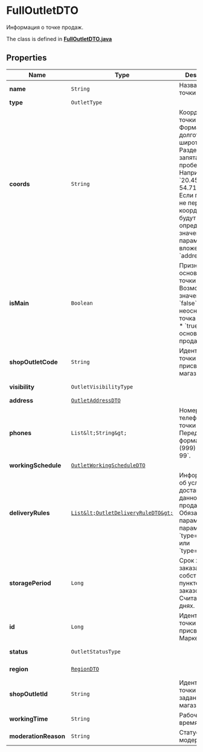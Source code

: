 

# FullOutletDTO

Информация о точке продаж.

The class is defined in **[FullOutletDTO.java](../../src/main/java/org/openapitools/model/FullOutletDTO.java)**

## Properties

Name | Type | Description | Notes
------------ | ------------- | ------------- | -------------
**name** | `String` | Название точки продаж.  | 
**type** | `OutletType` |  | 
**coords** | `String` | Координаты точки продаж.  Формат: долгота, широта. Разделители: запятая и / или пробел. Например, &#x60;20.4522144, 54.7104264&#x60;.  Если параметр не передан, координаты будут определены по значениям параметров, вложенных в &#x60;address&#x60;.  |  [optional property]
**isMain** | `Boolean` | Признак основной точки продаж.  Возможные значения:  * &#x60;false&#x60; — неосновная точка продаж. * &#x60;true&#x60; — основная точка продаж.  |  [optional property]
**shopOutletCode** | `String` | Идентификатор точки продаж, присвоенный магазином. |  [optional property]
**visibility** | `OutletVisibilityType` |  |  [optional property]
**address** | [`OutletAddressDTO`](OutletAddressDTO.md) |  | 
**phones** | `List&lt;String&gt;` | Номера телефонов точки продаж. Передавайте в формате: &#x60;+7 (999) 999-99-99&#x60;.  | 
**workingSchedule** | [`OutletWorkingScheduleDTO`](OutletWorkingScheduleDTO.md) |  | 
**deliveryRules** | [`List&lt;OutletDeliveryRuleDTO&gt;`](OutletDeliveryRuleDTO.md) | Информация об условиях доставки для данной точки продаж.  Обязательный параметр, если параметр &#x60;type&#x3D;DEPOT&#x60; или &#x60;type&#x3D;MIXED&#x60;.  |  [optional property]
**storagePeriod** | `Long` | Срок хранения заказа в собственном пункте выдачи заказов. Считается в днях. |  [optional property]
**id** | `Long` | Идентификатор точки продаж, присвоенный Маркетом. |  [optional property]
**status** | `OutletStatusType` |  |  [optional property]
**region** | [`RegionDTO`](RegionDTO.md) |  |  [optional property]
**shopOutletId** | `String` | Идентификатор точки продаж, заданный магазином. |  [optional property]
**workingTime** | `String` | Рабочее время. |  [optional property]
**moderationReason** | `String` | Статус модерации. |  [optional property]




















